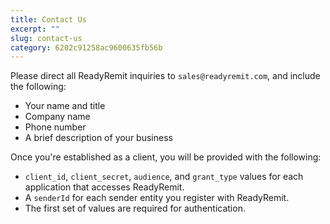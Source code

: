 ```yaml
---
title: Contact Us
excerpt: ""
slug: contact-us
category: 6202c91258ac9600635fb56b
---
```


Please direct all ReadyRemit inquiries to `sales@readyremit.com`, and include the following:

* Your name and title
* Company name
* Phone number
* A brief description of your business

Once you're established as a client, you will be provided with the following:

* `client_id`, `client_secret`, `audience`, and `grant_type` values for each application that accesses ReadyRemit.
* A `senderId` for each sender entity you register with ReadyRemit.
* The first set of values are required for authentication.